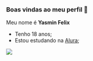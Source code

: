 ### Boas vindas ao meu perfil 💙

Meu nome é **Yasmin Felix**

- Tenho 18 anos;
- Estou estudando na [Alura](https://www.alura.com.br);

![](https://media1.tenor.com/m/gVCgzpv0B7AAAAAC/cat-cute.gif)
